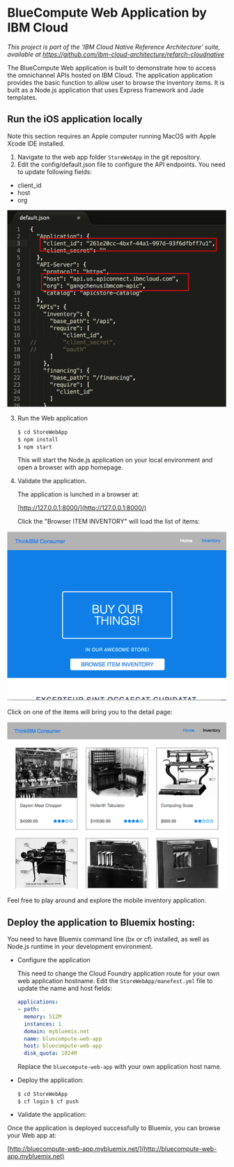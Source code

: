 # BlueCompute Web Application by IBM Cloud

*This project is part of the 'IBM Cloud Native Reference Architecture' suite, available at
https://github.com/ibm-cloud-architecture/refarch-cloudnative*

The BlueCompute Web application is built to demonstrate how to access the omnichannel APIs hosted on IBM Cloud. The application application provides the basic function to allow user to browse the Inventory items. It is built as a Node.js application that uses Express framework and Jade templates.


## Run the iOS application locally

Note this section requires an Apple computer running MacOS with Apple Xcode IDE installed.

1. Navigate to the web app folder `StoreWebApp` in the git repository.
2. Edit the config/default.json file to configure the API endpoints. You need to update following fields:
  - client_id
  - host  
  - org  

  ![Web App Configuration](static/imgs/bluemix_23.png?raw=true)

3. Run the Web application

   `$ cd StoreWebApp`  
   `$ npm install`  
   `$ npm start`  

   This will start the Node.js application on your local environment and open a browser with app homepage.

4. Validate the application.

   The application is lunched in a browser at:

   [http://127.0.0.1:8000/](http://127.0.0.1:8000/)

   Click the "Browser ITEM INVENTORY" will load the list of items:

  ![BlueCompute List](static/imgs/bluemix_24.png?raw=true)

  Click on one of the items will bring you to the detail page:

  ![BlueCompute Detail](static/imgs/bluemix_25.png?raw=true)

Feel free to play around and explore the mobile inventory application.

## Deploy the application to Bluemix hosting:

You need to have Bluemix command line (bx or cf) installed, as well as Node.js runtime in your development environment.

- Configure the application

  This need to change the Cloud Foundry application route for your own web application hostname. Edit the `StoreWebApp/manefest.yml` file to update the name and host fields:

  ```yml
  applications:
  - path: .
    memory: 512M
    instances: 1
    domain: mybluemix.net
    name: bluecompute-web-app
    host: bluecompute-web-app
    disk_quota: 1024M
  ```

  Replace the `bluecompute-web-app` with your own application host name.

- Deploy the application:

  `$ cd StoreWebApp`  
  `$ cf login`
  `$ cf push`   

- Validate the application:

Once the application is deployed successfully to Bluemix, you can browse your Web app at:

[http://bluecompute-web-app.mybluemix.net/](http://bluecompute-web-app.mybluemix.net)

